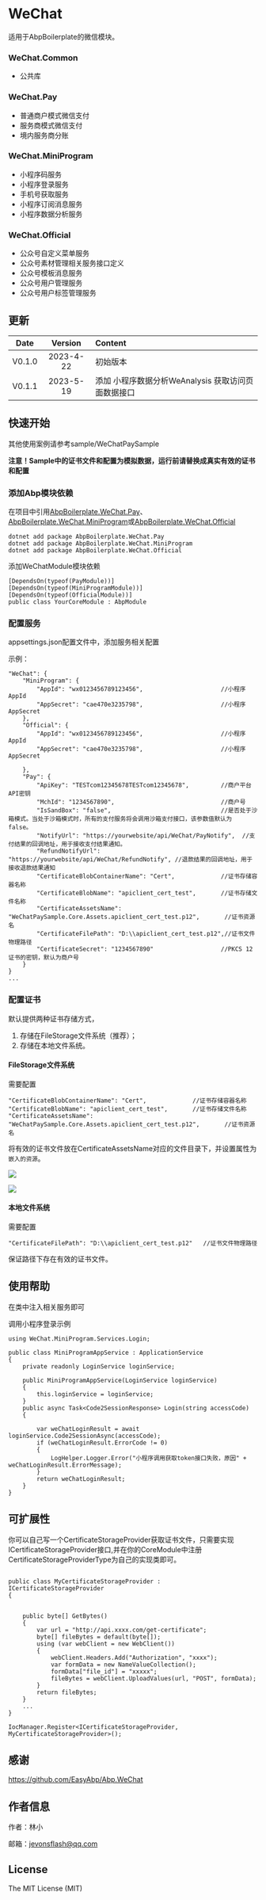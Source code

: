 # WeChat

适用于AbpBoilerplate的微信模块。

### WeChat.Common
* 公共库

### WeChat.Pay
* 普通商户模式微信支付
* 服务商模式微信支付
* 境内服务商分账

### WeChat.MiniProgram

* 小程序码服务
* 小程序登录服务
* 手机号获取服务
* 小程序订阅消息服务
* 小程序数据分析服务

### WeChat.Official

* 公众号自定义菜单服务
* 公众号素材管理相关服务接口定义
* 公众号模板消息服务
* 公众号用户管理服务
* 公众号用户标签管理服务

## 更新

Date | Version | Content
:----------: | :-----------: | :-----------
V0.1.0     | 2023-4-22        | 初始版本
V0.1.1     | 2023-5-19        | 添加 小程序数据分析WeAnalysis 获取访问页面数据接口


## 快速开始

其他使用案例请参考sample/WeChatPaySample

<b>注意！Sample中的证书文件和配置为模拟数据，运行前请替换成真实有效的证书和配置</b>


### 添加Abp模块依赖

在项目中引用[AbpBoilerplate.WeChat.Pay]( https://www.nuget.org/packages/AbpBoilerplate.WeChat.Pay)、[AbpBoilerplate.WeChat.MiniProgram]( https://www.nuget.org/packages/AbpBoilerplate.WeChat.MiniProgram)或[AbpBoilerplate.WeChat.Official]( https://www.nuget.org/packages/AbpBoilerplate.WeChat.Official)



```
dotnet add package AbpBoilerplate.WeChat.Pay
dotnet add package AbpBoilerplate.WeChat.MiniProgram
dotnet add package AbpBoilerplate.WeChat.Official
```

添加WeChatModule模块依赖
```
[DependsOn(typeof(PayModule))]
[DependsOn(typeof(MiniProgramModule))]
[DependsOn(typeof(OfficialModule))]
public class YourCoreModule : AbpModule

```

### 配置服务

appsettings.json配置文件中，添加服务相关配置

示例：
```
"WeChat": {
    "MiniProgram": {
        "AppId": "wx0123456789123456",                      //小程序AppId
        "AppSecret": "cae470e3235798",                      //小程序AppSecret
    },
    "Official": {
        "AppId": "wx0123456789123456",                      //小程序AppId  
        "AppSecret": "cae470e3235798",                      //小程序AppSecret
  
    },
    "Pay": {
        "ApiKey": "TESTcom12345678TESTcom12345678",         //商户平台API密钥
        "MchId": "1234567890",                              //商户号
        "IsSandBox": "false",                               //是否处于沙箱模式。当处于沙箱模式时，所有的支付服务将会调用沙箱支付接口，该参数值默认为 false。
        "NotifyUrl": "https://yourwebsite/api/WeChat/PayNotify",  //支付结果的回调地址，用于接收支付结果通知。
        "RefundNotifyUrl": "https://yourwebsite/api/WeChat/RefundNotify", //退款结果的回调地址，用于接收退款结果通知
        "CertificateBlobContainerName": "Cert",             //证书存储容器名称
        "CertificateBlobName": "apiclient_cert_test",       //证书存储文件名称
        "CertificateAssetsName": "WeChatPaySample.Core.Assets.apiclient_cert_test.p12",       //证书资源名
        "CertificateFilePath": "D:\\apiclient_cert_test.p12",//证书文件物理路径
        "CertificateSecret": "1234567890"                   //PKCS 12 证书的密钥，默认为商户号
    }
}
...

```
### 配置证书

默认提供两种证书存储方式，
1. 存储在FileStorage文件系统（推荐）；
2. 存储在本地文件系统。


#### FileStorage文件系统
需要配置

```
"CertificateBlobContainerName": "Cert",             //证书存储容器名称
"CertificateBlobName": "apiclient_cert_test",       //证书存储文件名称
"CertificateAssetsName": "WeChatPaySample.Core.Assets.apiclient_cert_test.p12",       //证书资源名
```
将有效的证书文件放在CertificateAssetsName对应的文件目录下，并设置属性为`嵌入的资源`。

![](./assets/1.png)

![](./assets/2.png)


#### 本地文件系统
需要配置
```
"CertificateFilePath": "D:\\apiclient_cert_test.p12"   //证书文件物理路径
```

保证路径下存在有效的证书文件。


## 使用帮助

在类中注入相关服务即可

调用小程序登录示例
```
using WeChat.MiniProgram.Services.Login;
```

```
public class MiniProgramAppService : ApplicationService
{
    private readonly LoginService loginService;

    public MiniProgramAppService(LoginService loginService)
    {          
        this.loginService = loginService;
    }
    public async Task<Code2SessionResponse> Login(string accessCode)
    {

        var weChatLoginResult = await loginService.Code2SessionAsync(accessCode);
        if (weChatLoginResult.ErrorCode != 0)
        {
            LogHelper.Logger.Error("小程序调用获取token接口失败，原因" + weChatLoginResult.ErrorMessage);
        }
        return weChatLoginResult;
    }   
}
```

## 可扩展性

你可以自己写一个CertificateStorageProvider获取证书文件，只需要实现ICertificateStorageProvider接口,并在你的CoreModule中注册CertificateStorageProviderType为自己的实现类即可。

```

public class MyCertificateStorageProvider : ICertificateStorageProvider
{


    public byte[] GetBytes()
    {
        var url = "http://api.xxxx.com/get-certificate";
        byte[] fileBytes = default(byte[]);
        using (var webClient = new WebClient())
        {
            webClient.Headers.Add("Authorization", "xxxx");
            var formData = new NameValueCollection();
            formData["file_id"] = "xxxxx";
            fileBytes = webClient.UploadValues(url, "POST", formData);
        }
        return fileBytes;
    }
    ...
}

```

```
IocManager.Register<ICertificateStorageProvider, MyCertificateStorageProvider>();
```



## 感谢

https://github.com/EasyAbp/Abp.WeChat

## 作者信息

作者：林小

邮箱：jevonsflash@qq.com



## License

The MIT License (MIT)

